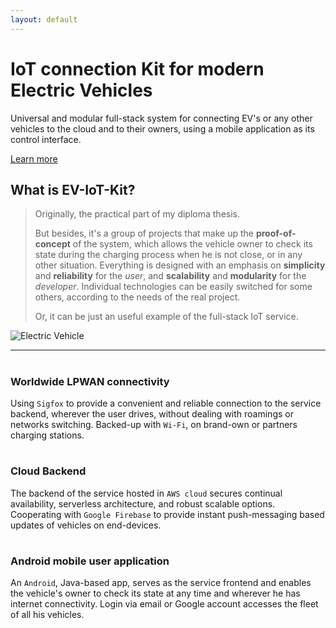 ```yaml
---
layout: default
---
```


<div class="header-container jumbotron">
    <div class="container">
        <h1>IoT connection Kit for modern Electric Vehicles</h1>
        <p>Universal and modular full-stack system for connecting EV's or any other vehicles to the cloud and to their owners, using a mobile application as its control interface.</p>
        <p><a class="btn btn-primary btn-lg" style="margin-top: 8px" href="{{ "/docs/inshort/" | relative_url }}" role="button">Learn more</a></p>
    </div>
</div>

<div class="container">
    <div class="row">
        <div class="col-md-6">
            <h2 class="header-light regular-pad">What is EV-IoT-Kit?</h2>
            <blockquote>
                <p>Originally, the practical part of my diploma thesis. </p>
                <p>But besides, it's a group of projects that make up the <b>proof-of-concept</b> of the system, which allows the vehicle owner to check its state during the charging process when he is not close, or in any other situation.
                Everything is designed with an emphasis on <b>simplicity</b> and <strong>reliability</strong> for the <i>user</i>, and <b>scalability</b> and <b>modularity</b> for the <i>developer</i>. Individual technologies can be easily switched for some others, according to the needs of the real project.</p>
                <p>Or, it can be just an useful example of the full-stack IoT service.</p>
            </blockquote>
        </div>
        <div class="col-md-6 text-center">
            <img src="{{ "/assets/img/car3.png" | relative_url }}" alt="Electric Vehicle" class="img-responsive">
        </div>
    </div>
    <hr>
    <div class="row">
        <div class="col-sm-4">
            <h1 class="text-center"><i class="fa fa-globe" aria-hidden="true"></i></h1>
            <h3 class="text-center">Worldwide LPWAN connectivity</h3>
            <p>Using <code>Sigfox</code> to provide a convenient and reliable connection to the service backend, wherever the user drives, without dealing with roamings or networks switching. 
            Backed-up with <code>Wi-Fi</code>, on brand-own or partners charging stations.
            </p>
        </div>
        <div class="col-sm-4">
            <h1 class="text-center"><i class="fa fa-cloud" aria-hidden="true"></i></h1>
            <h3 class="text-center">Cloud Backend</h3>
            <p>The backend of the service hosted in <code>AWS cloud</code> secures continual availability, serverless architecture, and robust scalable options. Cooperating with <code>Google Firebase</code> to provide instant push-messaging based updates of vehicles on end-devices.</p>
        </div>
        <div class="col-sm-4">
            <h1 class="text-center"><i class="fa fa-android" aria-hidden="true"></i></h1>
            <h3 class="text-center">Android mobile user application</h3>
            <p>An <code>Android</code>, Java-based app, serves as the service frontend and enables the vehicle's owner to check its state at any time and wherever he has internet connectivity. Login via email or Google account accesses the fleet of all his vehicles.</p>
        </div>
    </div>
</div>

